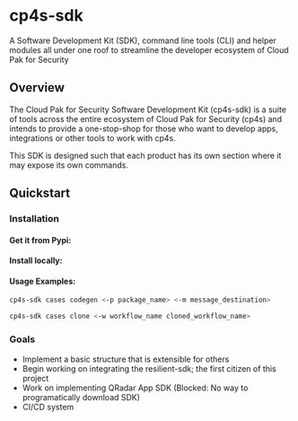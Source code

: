 # cp4s-sdk

A Software Development Kit (SDK), command line tools (CLI) and helper modules all under one roof to streamline the developer ecosystem of Cloud Pak for Security

## Overview
The Cloud Pak for Security Software Development Kit (cp4s-sdk) is a suite of tools across the entire ecosystem of Cloud Pak for Security (cp4s) and intends to provide
a one-stop-shop for those who want to develop apps, integrations or other tools to work with cp4s. 

This SDK is designed such that each product has its own section where it may expose its own commands. 

## Quickstart 

### Installation
#### Get it from Pypi:

#### Install locally: 

#### Usage Examples:
```bash
cp4s-sdk cases codegen <-p package_name> <-m message_destination>
```

```bash
cp4s-sdk cases clone <-w workflow_name cloned_workflow_name> 
```

### Goals
+ Implement a basic structure that is extensible for others
+ Begin working on integrating the resilient-sdk; the first citizen of this project
+ Work on implementing QRadar App SDK (Blocked: No way to programatically download SDK)
+ CI/CD system 
